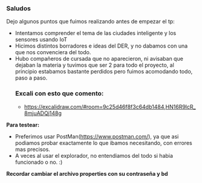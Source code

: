 ### Saludos

Dejo algunos puntos que fuimos realizando antes de empezar el tp:

 - Intentamos comprender el tema de las ciudades inteligente y los sensores usando IoT
 - Hicimos distintos borradores e ideas del DER, y no dabamos con una que nos convenciera del todo.
 - Hubo compañeros de cursada que no aparecieron, ni avisaban que dejaban la materia y tuvimos que ser 2 para todo el proyecto,
   al principio estabamos bastante perdidos pero fuimos acomodando todo, paso a paso.
   ### Excali con esto que comento: 
    - https://excalidraw.com/#room=9c25d46f8f3c64db1484,HN16R9lcR_8mjuADQj148g

**Para testear:**
- Preferimos usar PostMan(https://www.postman.com/), ya que asi podiamos probar exactamente lo que ibamos necesitando, con errores mas precisos.
- A veces al usar el explorador, no entendiamos del todo si habia funcionado o no. :) 

**Recordar cambiar el archivo properties con su contraseña y bd**
